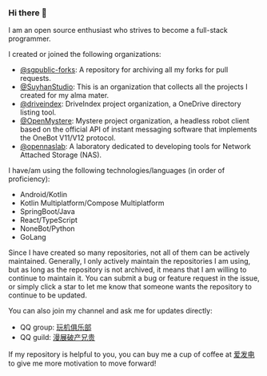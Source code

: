 ### Hi there 👋

I am an open source enthusiast who strives to become a full-stack programmer.

I created or joined the following organizations:
+ [@sgpublic-forks](https://github.com/sgpublic-forks): A repository for archiving all my forks for pull requests.
+ [@SuyhanStudio](https://github.com/SuyhanStudio): This is an organization that collects all the projects I created for my alma mater.
+ [@driveindex](https://github.com/driveindex): DriveIndex project organization, a OneDrive directory listing tool.
+ [@OpenMystere](https://github.com/OpenMystere): Mystere project organization, a headless robot client based on the official API of instant messaging software that implements the OneBot V11/V12 protocol.
+ [@opennaslab](https://github.com/opennaslab): A laboratory dedicated to developing tools for Network Attached Storage (NAS).

I have/am using the following technologies/languages (in order of proficiency):

+ Android/Kotlin
+ Kotlin Multiplatform/Compose Multiplatform
+ SpringBoot/Java
+ React/TypeScript
+ NoneBot/Python
+ GoLang

Since I have created so many repositories, not all of them can be actively maintained. Generally, I only actively maintain the repositories I am using, but as long as the repository is not archived, it means that I am willing to continue to maintain it. You can submit a bug or feature request in the issue, or simply click a star to let me know that someone wants the repository to continue to be updated.

You can also join my channel and ask me for updates directly:

+ QQ group: [玩机俱乐部](https://qm.qq.com/q/BVOI62wwdW)
+ QQ guild: [漫展破产兄贵](https://pd.qq.com/s/yynbipji)

If my repository is helpful to you, you can buy me a cup of coffee at [爱发电](https://afdian.com/a/sgpublic) to give me more motivation to move forward!

<picture>
  <source media="(prefers-color-scheme: dark)" srcset="https://github-readme-stats.vercel.app/api?username=sgpublic&show_icons=true&count_private=true&theme=github_dark">
  <source media="(prefers-color-scheme: light)" srcset="https://github-readme-stats.vercel.app/api?username=sgpublic&show_icons=true&count_private=true">
  <img alt="" src="https://github-readme-stats.vercel.app/api?username=sgpublic&show_icons=true&count_private=true">
</picture>
<picture>
  <source media="(prefers-color-scheme: dark)" srcset="https://github-readme-stats.vercel.app/api/top-langs?username=sgpublic&theme=github_dark">
  <source media="(prefers-color-scheme: light)" srcset="https://github-readme-stats.vercel.app/api/top-langs?username=sgpublic">
  <img alt="" src="https://github-readme-stats.vercel.app/api/top-langs?username=sgpublic">
</picture>
